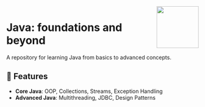 <img align="right" src="https://upload.wikimedia.org/wikipedia/en/3/30/Java_programming_language_logo.svg" width="110" height="110">

# Java: foundations and beyond  
A repository for learning Java from basics to advanced concepts.

## 🚀 Features
- **Core Java**: OOP, Collections, Streams, Exception Handling
- **Advanced Java**: Multithreading, JDBC, Design Patterns



